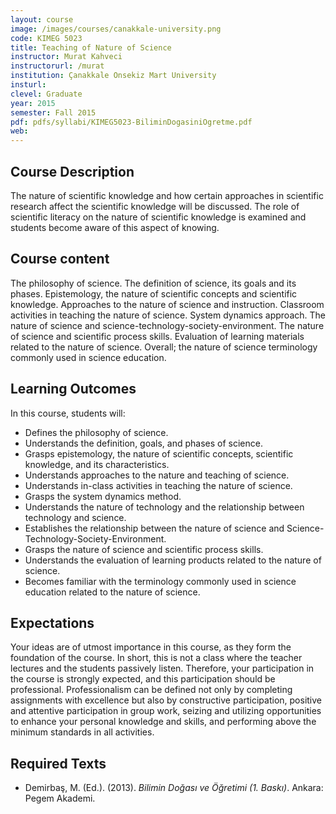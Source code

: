 ```yaml
---
layout: course
image: /images/courses/canakkale-university.png
code: KIMEG 5023
title: Teaching of Nature of Science
instructor: Murat Kahveci
instructorurl: /murat
institution: Çanakkale Onsekiz Mart University
insturl:
clevel: Graduate
year: 2015
semester: Fall 2015
pdf: pdfs/syllabi/KIMEG5023-BiliminDogasiniOgretme.pdf
web:
---
```


## Course Description

The nature of scientific knowledge and how certain approaches in scientific research affect the scientific knowledge will be discussed. The role of scientific literacy on the nature of scientific knowledge is examined and students become aware of this aspect of knowing.

## Course content

The philosophy of science. The definition of science, its goals and its phases. Epistemology, the nature of scientific concepts and scientific knowledge. Approaches to the nature of science and instruction. Classroom activities in teaching the nature of science. System dynamics approach. The nature of science and science-technology-society-environment. The nature of science and scientific process skills. Evaluation of learning materials related to the nature of science. Overall; the nature of science terminology commonly used in science education.

## Learning Outcomes

In this course, students will:

  * Defines the philosophy of science.
  * Understands the definition, goals, and phases of science.
  * Grasps epistemology, the nature of scientific concepts, scientific knowledge, and its characteristics.
  * Understands approaches to the nature and teaching of science.
  * Understands in-class activities in teaching the nature of science.
  * Grasps the system dynamics method.
  * Understands the nature of technology and the relationship between technology and science.
  * Establishes the relationship between the nature of science and Science-Technology-Society-Environment.
  * Grasps the nature of science and scientific process skills.
  * Understands the evaluation of learning products related to the nature of science.
  * Becomes familiar with the terminology commonly used in science education related to the nature of science.

## Expectations

Your ideas are of utmost importance in this course, as they form the foundation of the course. In short, this is not a class where the teacher lectures and the students passively listen. Therefore, your participation in the course is strongly expected, and this participation should be professional. Professionalism can be defined not only by completing assignments with excellence but also by constructive participation, positive and attentive participation in group work, seizing and utilizing opportunities to enhance your personal knowledge and skills, and performing above the minimum standards in all activities.

## Required Texts

* Demirbaş, M. (Ed.). (2013). _Bilimin Doğası ve Öğretimi (1. Baskı)_. Ankara: Pegem Akademi. 